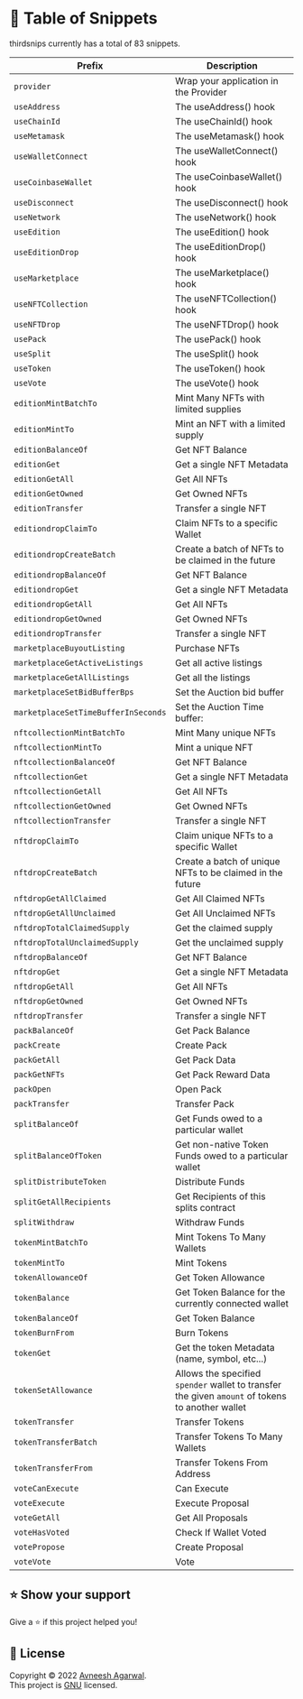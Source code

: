 # 🌈 Table of Snippets


thirdsnips currently has a total of 83 snippets.

| Prefix                              | Description                                                                                                       |
| ----------------------------------- | ----------------------------------------------------------------------------------------------------------------- |
| `provider`                          | Wrap your application in the Provider                                                                             |
| `useAddress`                        | The useAddress() hook                                                                                             |
| `useChainId`                        | The useChainId() hook                                                                                             |
| `useMetamask`                       | The useMetamask() hook                                                                                            |
| `useWalletConnect`                  | The useWalletConnect() hook                                                                                       |
| `useCoinbaseWallet`                 | The useCoinbaseWallet() hook                                                                                      |
| `useDisconnect`                     | The useDisconnect() hook                                                                                          |
| `useNetwork`                        | The useNetwork() hook                                                                                             |
| `useEdition`                        | The useEdition() hook                                                                                             |
| `useEditionDrop`                    | The useEditionDrop() hook                                                                                         |
| `useMarketplace`                    | The useMarketplace() hook                                                                                         |
| `useNFTCollection`                  | The useNFTCollection() hook                                                                                       |
| `useNFTDrop`                        | The useNFTDrop() hook                                                                                             |
| `usePack`                           | The usePack() hook                                                                                                |
| `useSplit`                          | The useSplit() hook                                                                                               |
| `useToken`                          | The useToken() hook                                                                                               |
| `useVote`                           | The useVote() hook                                                                                                |
| `editionMintBatchTo`                | Mint Many NFTs with limited supplies | Edition contract                                                           |
| `editionMintTo`                     | Mint an NFT with a limited supply | Edition contract                                                              |
| `editionBalanceOf`                  | Get NFT Balance | Edition contract                                                                                |
| `editionGet`                        | Get a single NFT Metadata | Edition contract                                                                      |
| `editionGetAll`                     | Get All NFTs | Edition contract                                                                                   |
| `editionGetOwned`                   | Get Owned NFTs | Edition contract                                                                                 |
| `editionTransfer`                   | Transfer a single NFT | Edition contract                                                                          |
| `editiondropClaimTo`                | Claim NFTs to a specific Wallet | EditionDrop contract                                                            |
| `editiondropCreateBatch`            | Create a batch of NFTs to be claimed in the future | EditionDrop contract                                         |
| `editiondropBalanceOf`              | Get NFT Balance | EditionDrop contract                                                                            |
| `editiondropGet`                    | Get a single NFT Metadata | EditionDrop contract                                                                  |
| `editiondropGetAll`                 | Get All NFTs | EditionDrop contract                                                                               |
| `editiondropGetOwned`               | Get Owned NFTs | EditionDrop contract                                                                             |
| `editiondropTransfer`               | Transfer a single NFT | EditionDrop contract                                                                      |
| `marketplaceBuyoutListing`          | Purchase NFTs | Marketplace contract                                                                              |
| `marketplaceGetActiveListings`      | Get all active listings | Marketplace contract                                                                    |
| `marketplaceGetAllListings`         | Get all the listings | Marketplace contract                                                                       |
| `marketplaceSetBidBufferBps`        | Set the Auction bid buffer | Marketplace contract                                                                 |
| `marketplaceSetTimeBufferInSeconds` | Set the Auction Time buffer: | Marketplace contract                                                               |
| `nftcollectionMintBatchTo`          | Mint Many unique NFTs | NFTCollection contract                                                                    |
| `nftcollectionMintTo`               | Mint a unique NFT | NFTCollection contract                                                                        |
| `nftcollectionBalanceOf`            | Get NFT Balance | NFTCollection contract                                                                          |
| `nftcollectionGet`                  | Get a single NFT Metadata | NFTCollection contract                                                                |
| `nftcollectionGetAll`               | Get All NFTs | NFTCollection contract                                                                             |
| `nftcollectionGetOwned`             | Get Owned NFTs | NFTCollection contract                                                                           |
| `nftcollectionTransfer`             | Transfer a single NFT | NFTCollection contract                                                                    |
| `nftdropClaimTo`                    | Claim unique NFTs to a specific Wallet | NFTDrop contract                                                         |
| `nftdropCreateBatch`                | Create a batch of unique NFTs to be claimed in the future | NFTDrop contract                                      |
| `nftdropGetAllClaimed`              | Get All Claimed NFTs | NFTDrop contract                                                                           |
| `nftdropGetAllUnclaimed`            | Get All Unclaimed NFTs | NFTDrop contract                                                                         |
| `nftdropTotalClaimedSupply`         | Get the claimed supply | NFTDrop contract                                                                         |
| `nftdropTotalUnclaimedSupply`       | Get the unclaimed supply | NFTDrop contract                                                                       |
| `nftdropBalanceOf`                  | Get NFT Balance | NFTDrop contract                                                                                |
| `nftdropGet`                        | Get a single NFT Metadata | NFTDrop contract                                                                      |
| `nftdropGetAll`                     | Get All NFTs | NFTDrop contract                                                                                   |
| `nftdropGetOwned`                   | Get Owned NFTs | NFTDrop contract                                                                                 |
| `nftdropTransfer`                   | Transfer a single NFT | NFTDrop contract                                                                          |
| `packBalanceOf`                     | Get Pack Balance | Pack contract                                                                                  |
| `packCreate`                        | Create Pack | Pack contract                                                                                       |
| `packGetAll`                        | Get Pack Data | Pack contract                                                                                     |
| `packGetNFTs`                       | Get Pack Reward Data | Pack contract                                                                              |
| `packOpen`                          | Open Pack | Pack contract                                                                                         |
| `packTransfer`                      | Transfer Pack | Pack contract                                                                                     |
| `splitBalanceOf`                    | Get Funds owed to a particular wallet | Split contract                                                            |
| `splitBalanceOfToken`               | Get non-native Token Funds owed to a particular wallet | Split contract                                           |
| `splitDistributeToken`              | Distribute Funds | Split contract                                                                                 |
| `splitGetAllRecipients`             | Get Recipients of this splits contract | Split contract                                                           |
| `splitWithdraw`                     | Withdraw Funds | Split contract                                                                                   |
| `tokenMintBatchTo`                  | Mint Tokens To Many Wallets | Token contract                                                                      |
| `tokenMintTo`                       | Mint Tokens | Token contract                                                                                      |
| `tokenAllowanceOf`                  | Get Token Allowance | Token contract                                                                              |
| `tokenBalance`                      | Get Token Balance for the currently connected wallet | Token contract                                             |
| `tokenBalanceOf`                    | Get Token Balance | Token contract                                                                                |
| `tokenBurnFrom`                     | Burn Tokens | Token contract                                                                                      |
| `tokenGet`                          | Get the token Metadata (name, symbol, etc...) | Token contract                                                    |
| `tokenSetAllowance`                 | Allows the specified `spender` wallet to transfer the given `amount` of tokens to another wallet | Token contract |
| `tokenTransfer`                     | Transfer Tokens | Token contract                                                                                  |
| `tokenTransferBatch`                | Transfer Tokens To Many Wallets | Token contract                                                                  |
| `tokenTransferFrom`                 | Transfer Tokens From Address | Token contract                                                                     |
| `voteCanExecute`                    | Can Execute | Vote contract                                                                                       |
| `voteExecute`                       | Execute Proposal | Vote contract                                                                                  |
| `voteGetAll`                        | Get All Proposals | Vote contract                                                                                 |
| `voteHasVoted`                      | Check If Wallet Voted | Vote contract                                                                             |
| `votePropose`                       | Create Proposal | Vote contract                                                                                   |
| `voteVote`                          | Vote | Vote contract                                                                                              |


## ⭐ Show your support

Give a ⭐️ if this project helped you!

## 📝 License

Copyright © 2022 [Avneesh Agarwal](https://github.com/avneesh0612).<br />
This project is [GNU](https://github.com/avneesh0612/thirdweb-snippets/blob/main/LICENSE) licensed.
